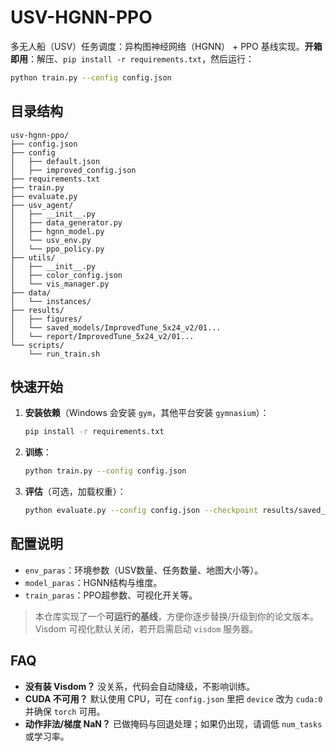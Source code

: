 
# USV-HGNN-PPO

多无人船（USV）任务调度：异构图神经网络（HGNN） + PPO 基线实现。**开箱即用**：解压、`pip install -r requirements.txt`，然后运行：

```bash
python train.py --config config.json
```

## 目录结构

```
usv-hgnn-ppo/
├── config.json
├── config
│   ├── default.json
│   ├── improved_config.json
├── requirements.txt
├── train.py
├── evaluate.py
├── usv_agent/
│   ├── __init__.py
│   ├── data_generator.py
│   ├── hgnn_model.py
│   └── usv_env.py
│   └── ppo_policy.py
├── utils/
│   ├── __init__.py
│   ├── color_config.json
│   └── vis_manager.py
├── data/
│   └── instances/
├── results/
│   ├── figures/
│   └── saved_models/ImprovedTune_5x24_v2/01...
│   └── report/ImprovedTune_5x24_v2/01...
└── scripts/
    └── run_train.sh
```

## 快速开始

1. **安装依赖**（Windows 会安装 `gym`，其他平台安装 `gymnasium`）：
   ```bash
   pip install -r requirements.txt
   ```
2. **训练**：
   ```bash
   python train.py --config config.json
   ```
3. **评估**（可选，加载权重）：
   ```bash
   python evaluate.py --config config.json --checkpoint results/saved_models/agent_ep2.pt
   ```

## 配置说明

- `env_paras`：环境参数（USV数量、任务数量、地图大小等）。
- `model_paras`：HGNN结构与维度。
- `train_paras`：PPO超参数、可视化开关等。

> 本仓库实现了一个**可运行的基线**，方便你逐步替换/升级到你的论文版本。Visdom 可视化默认关闭，若开启需启动 `visdom` 服务器。

## FAQ

- **没有装 Visdom？** 没关系，代码会自动降级，不影响训练。
- **CUDA 不可用？** 默认使用 CPU，可在 `config.json` 里把 `device` 改为 `cuda:0` 并确保 `torch` 可用。
- **动作非法/梯度 NaN？** 已做掩码与回退处理；如果仍出现，请调低 `num_tasks` 或学习率。
